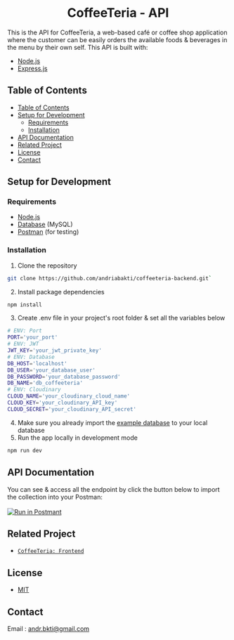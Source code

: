 <p align="center">
  <h1 align="center">CoffeeTeria - API</h1>
</p>

This is the API for CoffeeTeria, a web-based café or coffee shop application where the customer can be easily orders the available foods & beverages in the menu by their own self. This API is built with:

- [Node.js](https://nodejs.org/en/)
- [Express.js](https://expressjs.com/)

## Table of Contents

- [Table of Contents](#table-of-contents)
- [Setup for Development](#setup-for-development)
  - [Requirements](#requirements)
  - [Installation](#installation)
- [API Documentation](#api-documentation)
- [Related Project](#related-project)
- [License](#license)
- [Contact](#contact)

## Setup for Development

### Requirements

- [Node.js](https://nodejs.org/en/download/)
- [Database](db-example.sql) (MySQL)
- [Postman](https://www.getpostman.com/) (for testing)

### Installation

1. Clone the repository

```sh
git clone https://github.com/andriabakti/coffeeteria-backend.git`
```

2. Install package dependencies

```sh
npm install
```

3. Create .env file in your project's root folder & set all the variables below

```sh
# ENV: Port
PORT='your_port'
# ENV: JWT
JWT_KEY='your_jwt_private_key'
# ENV: Database
DB_HOST='localhost'
DB_USER='your_database_user'
DB_PASSWORD='your_database_password'
DB_NAME='db_coffeeteria'
# ENV: Cloudinary
CLOUD_NAME='your_cloudinary_cloud_name'
CLOUD_KEY='your_cloudinary_API_key'
CLOUD_SECRET='your_cloudinary_API_secret'

```

4. Make sure you already import the [example database](db-example.sql) to your local database
5. Run the app locally in development mode

```sh
npm run dev
```

## API Documentation

You can see & access all the endpoint by click the button below to import the collection into your Postman:</br>
</br>
[![Run in Postmant](https://run.pstmn.io/button.svg)](https://app.getpostman.com/run-collection/bf76bfe66bec5925ebeb)

## Related Project

- [`CoffeeTeria: Frontend`](https://github.com/andriabakti/coffeeteria-frontend)

## License

- [MIT](https://choosealicense.com/licenses/mit/)

## Contact

Email : andr.bkti@gmail.com

